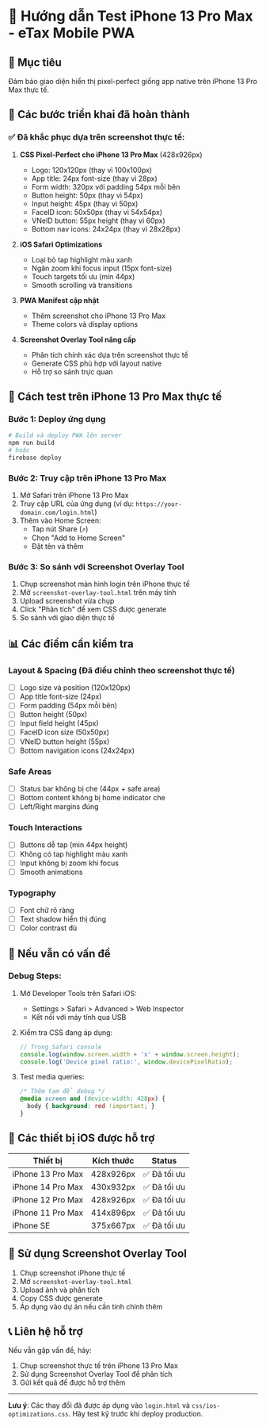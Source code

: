 # 📱 Hướng dẫn Test iPhone 13 Pro Max - eTax Mobile PWA

## 🎯 Mục tiêu
Đảm bảo giao diện hiển thị pixel-perfect giống app native trên iPhone 13 Pro Max thực tế.

## 🚀 Các bước triển khai đã hoàn thành

### ✅ Đã khắc phục dựa trên screenshot thực tế:
1. **CSS Pixel-Perfect cho iPhone 13 Pro Max** (428x926px)
   - Logo: 120x120px (thay vì 100x100px)
   - App title: 24px font-size (thay vì 28px)
   - Form width: 320px với padding 54px mỗi bên
   - Button height: 50px (thay vì 54px)
   - Input height: 45px (thay vì 50px)
   - FaceID icon: 50x50px (thay vì 54x54px)
   - VNeID button: 55px height (thay vì 60px)
   - Bottom nav icons: 24x24px (thay vì 28x28px)

2. **iOS Safari Optimizations**
   - Loại bỏ tap highlight màu xanh
   - Ngăn zoom khi focus input (15px font-size)
   - Touch targets tối ưu (min 44px)
   - Smooth scrolling và transitions

3. **PWA Manifest cập nhật**
   - Thêm screenshot cho iPhone 13 Pro Max
   - Theme colors và display options

4. **Screenshot Overlay Tool nâng cấp**
   - Phân tích chính xác dựa trên screenshot thực tế
   - Generate CSS phù hợp với layout native
   - Hỗ trợ so sánh trực quan

## 🧪 Cách test trên iPhone 13 Pro Max thực tế

### Bước 1: Deploy ứng dụng
```bash
# Build và deploy PWA lên server
npm run build
# hoặc
firebase deploy
```

### Bước 2: Truy cập trên iPhone 13 Pro Max
1. Mở Safari trên iPhone 13 Pro Max
2. Truy cập URL của ứng dụng (ví dụ: `https://your-domain.com/login.html`)
3. Thêm vào Home Screen:
   - Tap nút Share (⤴️)
   - Chọn "Add to Home Screen"
   - Đặt tên và thêm

### Bước 3: So sánh với Screenshot Overlay Tool
1. Chụp screenshot màn hình login trên iPhone thực tế
2. Mở `screenshot-overlay-tool.html` trên máy tính
3. Upload screenshot vừa chụp
4. Click "Phân tích" để xem CSS được generate
5. So sánh với giao diện thực tế

## 📊 Các điểm cần kiểm tra

### Layout & Spacing (Đã điều chỉnh theo screenshot thực tế)
- [ ] Logo size và position (120x120px)
- [ ] App title font-size (24px)
- [ ] Form padding (54px mỗi bên)
- [ ] Button height (50px)
- [ ] Input field height (45px)
- [ ] FaceID icon size (50x50px)
- [ ] VNeID button height (55px)
- [ ] Bottom navigation icons (24x24px)

### Safe Areas
- [ ] Status bar không bị che (44px + safe area)
- [ ] Bottom content không bị home indicator che
- [ ] Left/Right margins đúng

### Touch Interactions
- [ ] Buttons dễ tap (min 44px height)
- [ ] Không có tap highlight màu xanh
- [ ] Input không bị zoom khi focus
- [ ] Smooth animations

### Typography
- [ ] Font chữ rõ ràng
- [ ] Text shadow hiển thị đúng
- [ ] Color contrast đủ

## 🔧 Nếu vẫn có vấn đề

### Debug Steps:
1. Mở Developer Tools trên Safari iOS:
   - Settings > Safari > Advanced > Web Inspector
   - Kết nối với máy tính qua USB

2. Kiểm tra CSS đang áp dụng:
   ```javascript
   // Trong Safari console
   console.log(window.screen.width + 'x' + window.screen.height);
   console.log('Device pixel ratio:', window.devicePixelRatio);
   ```

3. Test media queries:
   ```css
   /* Thêm tạm để debug */
   @media screen and (device-width: 428px) {
     body { background: red !important; }
   }
   ```

## 📱 Các thiết bị iOS được hỗ trợ

| Thiết bị | Kích thước | Status |
|-----------|------------|---------|
| iPhone 13 Pro Max | 428x926px | ✅ Đã tối ưu |
| iPhone 14 Pro Max | 430x932px | ✅ Đã tối ưu |
| iPhone 12 Pro Max | 428x926px | ✅ Đã tối ưu |
| iPhone 11 Pro Max | 414x896px | ✅ Đã tối ưu |
| iPhone SE | 375x667px | ✅ Đã tối ưu |

## 🎨 Sử dụng Screenshot Overlay Tool

1. Chụp screenshot iPhone thực tế
2. Mở `screenshot-overlay-tool.html`
3. Upload ảnh và phân tích
4. Copy CSS được generate
5. Áp dụng vào dự án nếu cần tinh chỉnh thêm

## 📞 Liên hệ hỗ trợ

Nếu vẫn gặp vấn đề, hãy:
1. Chụp screenshot thực tế trên iPhone 13 Pro Max
2. Sử dụng Screenshot Overlay Tool để phân tích
3. Gửi kết quả để được hỗ trợ thêm

---

**Lưu ý**: Các thay đổi đã được áp dụng vào `login.html` và `css/ios-optimizations.css`. Hãy test kỹ trước khi deploy production.
